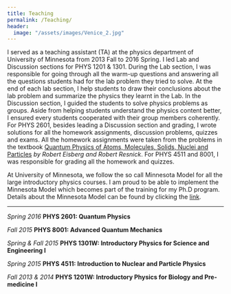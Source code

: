```yaml
---
title: Teaching
permalink: /Teaching/
header:
  image: "/assets/images/Venice_2.jpg"
---
```

I served as a teaching assistant (TA) at the physics department of University of Minnesota from 2013 Fall to 2016 Spring.
I led Lab and Discussion sections for PHYS 1201 & 1301. During the Lab section, I was responsible for going through all the warm-up questions and answering all the questions students had for the lab problem they tried to solve. At the end of each lab section, I help students to draw their conclusions about the lab problem and summarize the physics they learnt in the Lab. In the Discussion section, I guided the students to solve physics problems as groups. Aside from helping students understand the physics content better, I ensured every students cooperated with their group members coherently.
For PHYS 2601, besides leading a Discussion section and grading, I wrote solutions for all the homework assignments, discussion problems, quizzes and exams. All the homework assignments were taken from the problems in the textbook [Quantum Physics of Atoms, Molecules, Solids, Nuclei and Particles](https://www.amazon.com/Quantum-Physics-Molecules-Solids-Particles/dp/047187373X/ref=sr_1_1?ie=UTF8&qid=1507669735&sr=8-1&keywords=quantum+physics+of+atoms+molecules+solids+nuclei+and+particles) *by Robert Eisberg and Robert Resnick*.
For PHYS 4511 and 8001, I was responsible for grading all the homework and quizzes.

At University of Minnesota, we follow the so call Minnesota Model for all the large introductory physics courses. I am proud to be able to implement the Minnesota Model which becomes part of the training for my Ph.D program. Details about the Minnesota Model can be found by clicking the [link]("http://groups.physics.umn.edu/physed/Research/MNModel/Model.html").

---

*Spring 2016* **PHYS 2601: Quantum Physics**

*Fall 2015* **PHYS 8001: Advanced Quantum Mechanics**

*Spring & Fall 2015* **PHYS 1301W: Introductory Physics for Science and Engineering I**

*Spring 2015* **PHYS 4511: Introduction to Nuclear and Particle Physics**

*Fall 2013 & 2014* **PHYS 1201W: Introductory Physics for Biology and Pre-medicine I**
